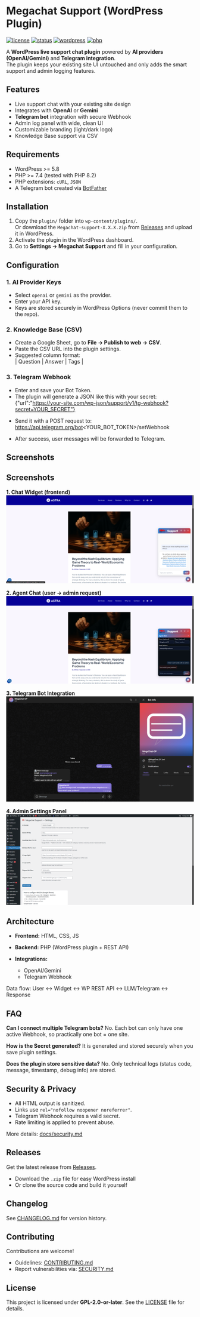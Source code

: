 # Megachat Support (WordPress Plugin)

[![license](https://img.shields.io/badge/license-GPL--2.0--or--later-blue.svg)](LICENSE)
[![status](https://img.shields.io/badge/status-stable-brightgreen.svg)]()
[![wordpress](https://img.shields.io/badge/WordPress-5.8+-blue)]()
[![php](https://img.shields.io/badge/PHP-7.4+-blue)]()

A **WordPress live support chat plugin** powered by **AI providers (OpenAI/Gemini)** and **Telegram integration**.  
The plugin keeps your existing site UI untouched and only adds the smart support and admin logging features.

## Features
- Live support chat with your existing site design
- Integrates with **OpenAI** or **Gemini**
- **Telegram bot** integration with secure Webhook
- Admin log panel with wide, clean UI
- Customizable branding (light/dark logo)
- Knowledge Base support via CSV

## Requirements
- WordPress >= 5.8  
- PHP >= 7.4 (tested with PHP 8.2)  
- PHP extensions: `cURL`, `JSON`  
- A Telegram bot created via [BotFather](https://t.me/botfather)

## Installation
1. Copy the `plugin/` folder into `wp-content/plugins/`.  
   Or download the `Megachat-support-X.X.X.zip` from [Releases](../../releases) and upload it in WordPress.  
2. Activate the plugin in the WordPress dashboard.  
3. Go to **Settings → Megachat Support** and fill in your configuration.

## Configuration

### 1. AI Provider Keys
- Select `openai` or `gemini` as the provider.  
- Enter your API key.  
- Keys are stored securely in WordPress Options (never commit them to the repo).

### 2. Knowledge Base (CSV)
- Create a Google Sheet, go to **File → Publish to web → CSV**.  
- Paste the CSV URL into the plugin settings.  
- Suggested column format:  
  | Question | Answer | Tags |

### 3. Telegram Webhook
- Enter and save your Bot Token.  
- The plugin will generate a JSON like this with your secret:
  {"url":"https://your-site.com/wp-json/support/v1/tg-webhook?secret=YOUR_SECRET"}

* Send it with a POST request to:
  https://api.telegram.org/bot<YOUR_BOT_TOKEN>/setWebhook

* After success, user messages will be forwarded to Telegram.
## Screenshots

## Screenshots

**1. Chat Widget (frontend)**  
![Chat Widget](assets/chat.png)

**2. Agent Chat (user → admin request)**  
![Agent Chat](assets/agent.png)

**3. Telegram Bot Integration**  
![Telegram Bot](assets/telegram.png)

**4. Admin Settings Panel**  
![Settings Panel](assets/settings.png)

## Architecture

* **Frontend:** HTML, CSS, JS
* **Backend:** PHP (WordPress plugin + REST API)
* **Integrations:**

  * OpenAI/Gemini
  * Telegram Webhook

Data flow:
User ↔ Widget ↔ WP REST API ↔ LLM/Telegram ↔ Response

## FAQ

**Can I connect multiple Telegram bots?**
No. Each bot can only have one active Webhook, so practically one bot = one site.

**How is the Secret generated?**
It is generated and stored securely when you save plugin settings.

**Does the plugin store sensitive data?**
No. Only technical logs (status code, message, timestamp, debug info) are stored.

## Security & Privacy

* All HTML output is sanitized.
* Links use `rel="nofollow noopener noreferrer"`.
* Telegram Webhook requires a valid secret.
* Rate limiting is applied to prevent abuse.

More details: [docs/security.md](docs/security.md)

## Releases

Get the latest release from [Releases](../../releases).

* Download the `.zip` file for easy WordPress install
* Or clone the source code and build it yourself

## Changelog

See [CHANGELOG.md](CHANGELOG.md) for version history.

## Contributing

Contributions are welcome!

* Guidelines: [CONTRIBUTING.md](CONTRIBUTING.md)
* Report vulnerabilities via: [SECURITY.md](SECURITY.md)

## License

This project is licensed under **GPL-2.0-or-later**.
See the [LICENSE](LICENSE) file for details.